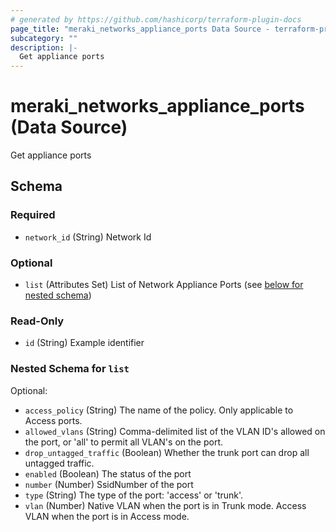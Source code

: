 ```yaml
---
# generated by https://github.com/hashicorp/terraform-plugin-docs
page_title: "meraki_networks_appliance_ports Data Source - terraform-provider-meraki"
subcategory: ""
description: |-
  Get appliance ports
---
```


# meraki_networks_appliance_ports (Data Source)

Get appliance ports



<!-- schema generated by tfplugindocs -->
## Schema

### Required

- `network_id` (String) Network Id

### Optional

- `list` (Attributes Set) List of Network Appliance Ports (see [below for nested schema](#nestedatt--list))

### Read-Only

- `id` (String) Example identifier

<a id="nestedatt--list"></a>
### Nested Schema for `list`

Optional:

- `access_policy` (String) The name of the policy. Only applicable to Access ports.
- `allowed_vlans` (String) Comma-delimited list of the VLAN ID's allowed on the port, or 'all' to permit all VLAN's on the port.
- `drop_untagged_traffic` (Boolean) Whether the trunk port can drop all untagged traffic.
- `enabled` (Boolean) The status of the port
- `number` (Number) SsidNumber of the port
- `type` (String) The type of the port: 'access' or 'trunk'.
- `vlan` (Number) Native VLAN when the port is in Trunk mode. Access VLAN when the port is in Access mode.
